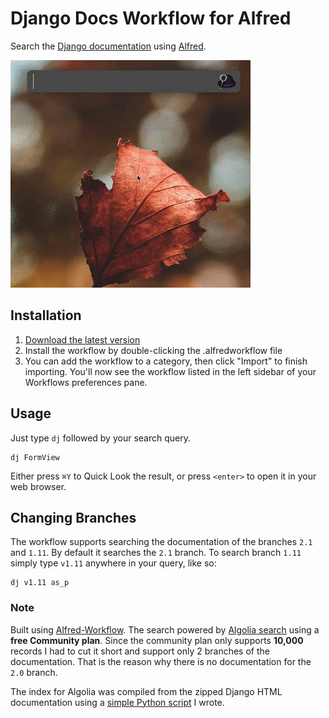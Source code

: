 # Django Docs Workflow for Alfred

Search the [Django documentation](https://docs.djangoproject.com/en/2.1/) using [Alfred](https://www.alfredapp.com/). 

![demo](demo.gif)

## Installation

1. [Download the latest version](https://github.com/techouse/alfred-django-docs/releases)
2. Install the workflow by double-clicking the .alfredworkflow file
3. You can add the workflow to a category, then click "Import" to finish importing. You'll now see the workflow listed in the left sidebar of your Workflows preferences pane.

## Usage

Just type `dj` followed by your search query.

```
dj FormView
```

Either press `⌘Y` to Quick Look the result, or press `<enter>` to open it in your web browser.

## Changing Branches

The workflow supports searching the documentation of the branches `2.1` and `1.11`. 
By default it searches the `2.1` branch. To search branch `1.11` simply type `v1.11` anywhere in your query, like so:

```
dj v1.11 as_p
```

### Note

Built using [Alfred-Workflow](https://github.com/deanishe/alfred-workflow). The search powered by [Algolia search](https://www.algolia.com) using a __free Community plan__.
Since the community plan only supports __10,000__ records I had to cut it short and support only 2 branches of the documentation.
That is the reason why there is no documentation for the `2.0` branch.

The index for Algolia was compiled from the zipped Django HTML documentation using a [simple Python script](https://github.com/techouse/django-docs-parser) I wrote.